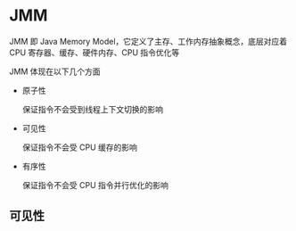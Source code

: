 # JMM

JMM 即 Java Memory Model，它定义了主存、工作内存抽象概念，底层对应着 CPU 寄存器、缓存、硬件内存、CPU 指令优化等

JMM 体现在以下几个方面

+ 原子性

  保证指令不会受到线程上下文切换的影响 

+ 可见性

  保证指令不会受 CPU 缓存的影响

+ 有序性

  保证指令不会受 CPU 指令并行优化的影响



## 可见性 